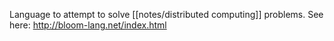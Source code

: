 Language to attempt to solve [[notes/distributed computing]] problems. See here: http://bloom-lang.net/index.html